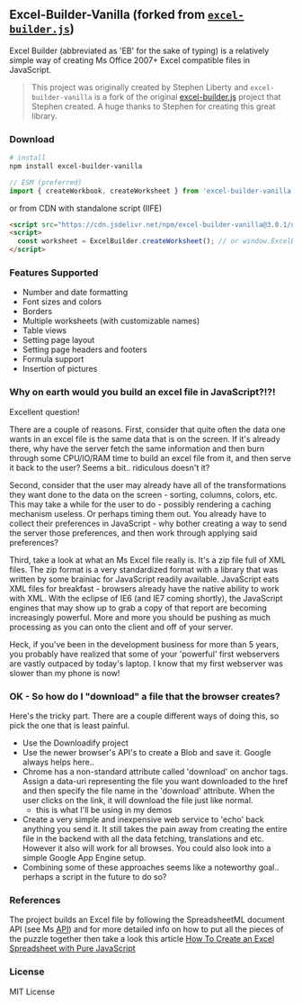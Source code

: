 ## Excel-Builder-Vanilla (forked from [`excel-builder.js`](https://github.com/stephenliberty/excel-builder.js))

Excel Builder (abbreviated as 'EB' for the sake of typing) is a relatively simple way of creating Ms Office 2007+ Excel compatible files in JavaScript.

> This project was originally created by Stephen Liberty and `excel-builder-vanilla` is a fork of the original [excel-builder.js](https://github.com/stephenliberty/excel-builder.js) project that Stephen created. A huge thanks to Stephen for creating this great library.

### Download

```sh
# install
npm install excel-builder-vanilla
```

```ts
// ESM (preferred)
import { createWorkbook, createWorksheet } from 'excel-builder-vanilla';
```

or from CDN with standalone script (IIFE)
```html
<script src="https://cdn.jsdelivr.net/npm/excel-builder-vanilla@3.0.1/dist/excel-builder.iife.js"></script>
<script>
  const worksheet = ExcelBuilder.createWorksheet(); // or window.ExcelBuilder.createWorksheet();
</script>
```

### Features Supported

- Number and date formatting
- Font sizes and colors
- Borders
- Multiple worksheets (with customizable names)
- Table views
- Setting page layout
- Setting page headers and footers
- Formula support
- Insertion of pictures

### Why on earth would you build an excel file in JavaScript?!?!

Excellent question!

There are a couple of reasons. First, consider that quite often the data one wants in an excel file is the same data that is on the screen. If it's already there, why have the server fetch the same information and then burn through some CPU/IO/RAM time to build an excel file from it, and then serve it back to the user? Seems a bit.. ridiculous doesn't it?

Second, consider that the user may already have all of the transformations they want done to the data on the screen - sorting, columns, colors, etc. This may take a while for the user to do - possibly rendering a caching mechanism useless. Or perhaps timing them out. You already have to collect their preferences in JavaScript - why bother creating a way to send the server those preferences, and then work through applying said preferences?

Third, take a look at what an Ms Excel file really is. It's a zip file full of XML files. The zip format is a very standardized format with a library that was written by some brainiac for JavaScript readily available. JavaScript eats XML files for breakfast - browsers already have the native ability to work with XML. With the eclipse of IE6 (and IE7 coming shortly), the JavaScript engines that may show up to grab a copy of that report are becoming increasingly powerful. More and more you should be pushing as much processing as you can onto the client and off of your server.

Heck, if you've been in the development business for more than 5 years, you probably have realized that some of your 'powerful' first webservers are vastly outpaced by today's laptop. I know that my first webserver was slower than my phone is now!

### OK - So how do I "download" a file that the browser creates?

Here's the tricky part. There are a couple different ways of doing this, so pick the one that is least painful.

- Use the Downloadify project
- Use the newer browser's API's to create a Blob and save it. Google always helps here..
- Chrome has a non-standard attribute called 'download' on anchor tags. Assign a data-uri representing the file you want downloaded to the href and then specify the file name in the 'download' attribute. When the user clicks on the link, it will download the file just like normal.
  - this is what I'll be using in my demos
- Create a very simple and inexpensive web service to 'echo' back anything you send it. It still takes the pain away from creating the entire file in the backend with all the data fetching, translations and etc. However it also will work for all browses. You could also look into a simple Google App Engine setup.
- Combining some of these approaches seems like a noteworthy goal.. perhaps a script in the future to do so?

### References
The project builds an Excel file by following the SpreadsheetML document API (see Ms [API](https://learn.microsoft.com/en-us/office/open-xml/spreadsheet/structure-of-a-spreadsheetml-document?tabs=cs)) and for more detailed info on how to put all the pieces of the puzzle together then take a look this article [How To Create an Excel Spreadsheet with Pure JavaScript](https://www.shaunpoore.com/excel-spreadsheet-pure-javascript/)

### License

MIT License
